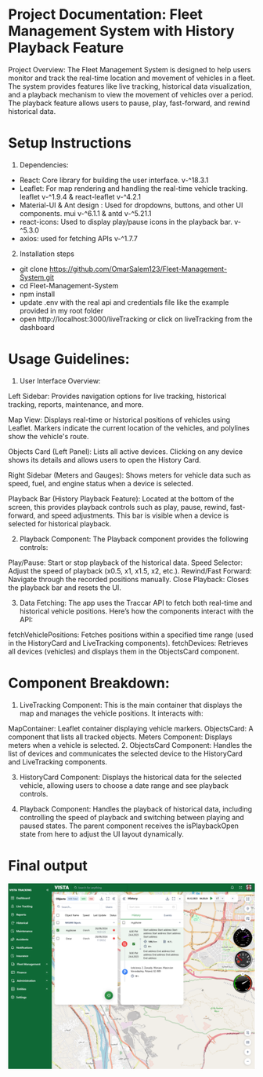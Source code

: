 # Project Documentation: Fleet Management System with History Playback Feature

Project Overview:
The Fleet Management System is designed to help users monitor and track the real-time location and movement of vehicles in a fleet. The system provides features like live tracking, historical data visualization, and a playback mechanism to view the movement of vehicles over a period. The playback feature allows users to pause, play, fast-forward, and rewind historical data.

# Setup Instructions

1. Dependencies:

- React: Core library for building the user interface. v-^18.3.1
- Leaflet: For map rendering and handling the real-time vehicle tracking. leaflet v-^1.9.4 & react-leaflet v-^4.2.1
- Material-UI & Ant design : Used for dropdowns, buttons, and other UI components. mui v-^6.1.1 & antd v-^5.21.1
- react-icons: Used to display play/pause icons in the playback bar. v-^5.3.0
- axios: used for fetching APIs v-^1.7.7

2. Installation steps

- git clone https://github.com/OmarSalem123/Fleet-Management-System.git
- cd Fleet-Management-System
- npm install
- update .env with the real api and credentials file like the example provided in my root folder
- open http://localhost:3000/liveTracking or click on liveTracking from the dashboard

# Usage Guidelines:

1. User Interface Overview:

Left Sidebar:
Provides navigation options for live tracking, historical tracking, reports, maintenance, and more.

Map View:
Displays real-time or historical positions of vehicles using Leaflet. Markers indicate the current location of the vehicles, and polylines show the vehicle's route.

Objects Card (Left Panel):
Lists all active devices. Clicking on any device shows its details and allows users to open the History Card.

Right Sidebar (Meters and Gauges):
Shows meters for vehicle data such as speed, fuel, and engine status when a device is selected.

Playback Bar (History Playback Feature):
Located at the bottom of the screen, this provides playback controls such as play, pause, rewind, fast-forward, and speed adjustments. This bar is visible when a device is selected for historical playback.

2. Playback Component:
   The Playback component provides the following controls:

Play/Pause: Start or stop playback of the historical data.
Speed Selector: Adjust the speed of playback (x0.5, x1, x1.5, x2, etc.).
Rewind/Fast Forward: Navigate through the recorded positions manually.
Close Playback: Closes the playback bar and resets the UI.

3. Data Fetching:
   The app uses the Traccar API to fetch both real-time and historical vehicle positions. Here’s how the components interact with the API:

fetchVehiclePositions: Fetches positions within a specified time range (used in the HistoryCard and LiveTracking components).
fetchDevices: Retrieves all devices (vehicles) and displays them in the ObjectsCard component.

# Component Breakdown:

1. LiveTracking Component:
   This is the main container that displays the map and manages the vehicle positions. It interacts with:

MapContainer: Leaflet container displaying vehicle markers.
ObjectsCard: A component that lists all tracked objects.
Meters Component: Displays meters when a vehicle is selected. 
2. ObjectsCard Component:
Handles the list of devices and communicates the selected device to the HistoryCard and LiveTracking components.

3. HistoryCard Component:
   Displays the historical data for the selected vehicle, allowing users to choose a date range and see playback controls.

4. Playback Component:
   Handles the playback of historical data, including controlling the speed of playback and switching between playing and paused states. The parent component receives the isPlaybackOpen state from here to adjust the UI layout dynamically.

# Final output

![Final output](./public/output.png)
